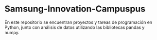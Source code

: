 # Samsung-Innovation-Campuspus
 En este repositorio se encuentran proyectos y tareas de programación en Python, junto con análisis de datos utilizando las bibliotecas pandas y numpy.
